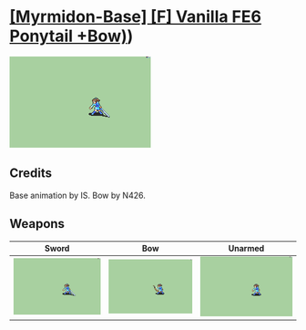 # [\[Myrmidon-Base\] \[F\] Vanilla FE6 Ponytail +Bow\)](./%5BMyrmidon-Base%5D%20%5BF%5D%20Vanilla%20FE6%20Ponytail%20+Bow))

<img src="./1.%20Sword/Sword_000.png" alt="[Myrmidon-Base] [F] Vanilla FE6 Ponytail +Bow) standing" />

## Credits

Base animation by IS.
Bow by N426.

## Weapons


|Sword |Bow |Unarmed |
|  :---: | :---: | :---: |
| <img alt="Sword animation" src="./1.%20Sword/Sword.gif" /> | <img alt="Bow animation" src="./5.%20Bow/Bow.gif" /> | <img alt="Unarmed animation" src="./8.%20Unarmed/Unarmed.gif" /> |

